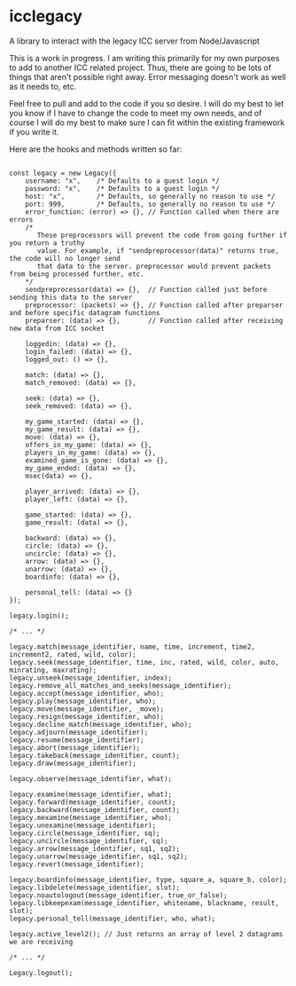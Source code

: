 # icclegacy
A library to interact with the legacy ICC server from Node/Javascript

This is a work in progress. I am writing this primarily for my own purposes to add to another ICC related project.
Thus, there are going to be lots of things that aren't possible right away. Error messaging doesn't work as
well as it needs to, etc.

Feel free to pull and add to the code if you so desire. I will do my best to let you know if I have to change
the code to meet my own needs, and of course I will do my best to make sure I can fit within the existing framework
if you write it.

Here are the hooks and methods written so far:
```const Legacy = require('../legacy').LegacyICC;

const legacy = new Legacy({
    username: "x",    /* Defaults to a guest login */
    password: "x",    /* Defaults to a guest login */
    host: "x",        /* Defaults, so generally no reason to use */
    port: 999,        /* Defaults, so generally no reason to use */
    error_function: (error) => {}, // Function called when there are errors
    /* 
       These preprocessors will prevent the code from going further if you return a truthy
       value. For example, if "sendpreprocessor(data)" returns true, the code will no longer send
       that data to the server. preprocessor would prevent packets from being processed further, etc.
    */
    sendpreprocessor(data) => {},  // Function called just before sending this data to the server
    preprocessor: (packets) => {}, // Function called after preparser and before specific datagram functions
    preparser: (data) => {},       // Function called after receiving new data from ICC socket

    loggedin: (data) => {},
    login_failed: (data) => {},    
    logged_out: () => {},          

    match: (data) => {},           
    match_removed: (data) => {},   

    seek: (data) => {},            
    seek_removed: (data) => {},    

    my_game_started: (data) => {},  
    my_game_result: (data) => {}, 
    move: (data) => {},
    offers_in_my_game: (data) => {},
    players_in_my_game: (data) => {},
    examined_game_is_gone: (data) => {},
    my_game_ended: (data) => {},
    msec(data) => {},

    player_arrived: (data) => {},
    player_left: (data) => {},

    game_started: (data) => {},
    game_result: (data) => {},

    backward: (data) => {},
    circle: (data) => {},
    uncircle: (data) => {},
    arrow: (data) => {},
    unarrow: (data) => {},
    boardinfo: (data) => {},

    personal_tell: (data) => {}
});

legacy.login();

/* ... */

legacy.match(message_identifier, name, time, increment, time2, increment2, rated, wild, color);
legacy.seek(message_identifier, time, inc, rated, wild, color, auto, minrating, maxrating);
legacy.unseek(message_identifier, index);
legacy.remove_all_matches_and_seeks(message_identifier);
legacy.accept(message_identifier, who);
legacy.play(message_identifier, who);
legacy.move(message_identifier, _move);
legacy.resign(message_identifier, who);
legacy.decline_match(message_identifier, who);
legacy.adjourn(message_identifier);
legacy.resume(message_identifier);
legacy.abort(message_identifier);
legacy.takeback(message_identifier, count);
legacy.draw(message_identifier);

legacy.observe(message_identifier, what);

legacy.examine(message_identifier, what);
legacy.forward(message_identifier, count);
legacy.backward(message_identifier, count);
legacy.mexamine(message_identifier, who);
legacy.unexamine(message_identifier);
legacy.circle(message_identifier, sq);
legacy.uncircle(message_identifier, sq);
legacy.arrow(message_identifier, sq1, sq2);
legacy.unarrow(message_identifier, sq1, sq2);
legacy.revert(message_identifier);

legacy.boardinfo(message_identifier, type, square_a, square_b, color);
legacy.libdelete(message_identifier, slot);
legacy.noautologout(message_identifier, true_or_false);
legacy.libkeepexam(message_identifier, whitename, blackname, result, slot);
legacy.personal_tell(message_identifier, who, what);

legacy.active_level2(); // Just returns an array of level 2 datagrams we are receiving

/* ... */

Legacy.logout();
